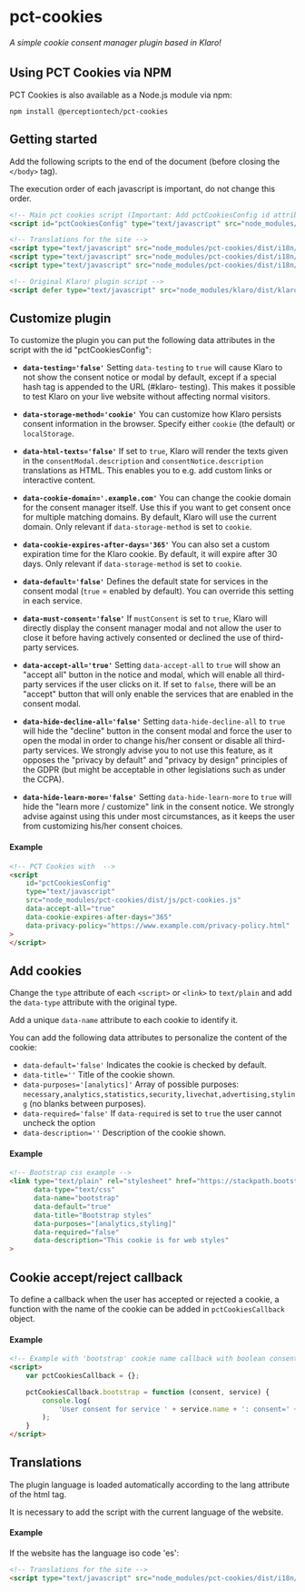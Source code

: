 # pct-cookies

###### A simple cookie consent manager plugin based in Klaro!

## **Using PCT Cookies via NPM**

PCT Cookies is also available as a Node.js module via npm:

`npm install @perceptiontech/pct-cookies`

## **Getting started**

Add the following scripts to the end of the document (before closing the `</body>` tag).

The execution order of each javascript is important, do not change this order.

```html
<!-- Main pct cookies script (Important: Add pctCookiesConfig id attribute) -->
<script id="pctCookiesConfig" type="text/javascript" src="node_modules/pct-cookies/dist/js/pct-cookies.js"></script>

<!-- Translations for the site -->
<script type="text/javascript" src="node_modules/pct-cookies/dist/i18n/ca.js"></script>
<script type="text/javascript" src="node_modules/pct-cookies/dist/i18n/es.js"></script>
<script type="text/javascript" src="node_modules/pct-cookies/dist/i18n/en.js"></script>

<!-- Original Klaro! plugin script -->
<script defer type="text/javascript" src="node_modules/klaro/dist/klaro.js"></script>
```

## **Customize plugin**

To customize the plugin you can put the following data attributes in the script with the id "pctCookiesConfig":
- **`data-testing='false'`** Setting `data-testing` to `true` will cause Klaro to not show the consent notice or
                             modal by default, except if a special hash tag is appended to the URL (#klaro-
                             testing). This makes it possible to test Klaro on your live website without
                             affecting normal visitors.
                           
- **`data-storage-method='cookie'`** You can customize how Klaro persists consent information in the browser. Specify
                                     either `cookie` (the default) or `localStorage`.
                                   
- **`data-html-texts='false'`** If set to `true`, Klaro will render the texts given in the
                                `consentModal.description` and `consentNotice.description` translations as HTML.
                                This enables you to e.g. add custom links or interactive content.
                                                           
- **`data-cookie-domain='.example.com'`** You can change the cookie domain for the consent manager itself. Use this if you
                                          want to get consent once for multiple matching domains. By default, Klaro will
                                          use the current domain. Only relevant if `data-storage-method` is set to `cookie`.

- **`data-cookie-expires-after-days='365'`** You can also set a custom expiration time for the Klaro cookie. By default, it
                                             will expire after 30 days. Only relevant if `data-storage-method` is set to `cookie`.

- **`data-default='false'`** Defines the default state for services in the consent modal (`true` = enabled by
                             default). You can override this setting in each service.

- **`data-must-consent='false'`** If `mustConsent` is set to `true`, Klaro will directly display the consent
                                  manager modal and not allow the user to close it before having actively
                                  consented or declined the use of third-party services.

- **`data-accept-all='true'`** Setting `data-accept-all` to `true` will show an "accept all" button in the notice and
                                modal, which will enable all third-party services if the user clicks on it. If
                                set to `false`, there will be an "accept" button that will only enable the
                                services that are enabled in the consent modal.

- **`data-hide-decline-all='false'`** Setting `data-hide-decline-all` to `true` will hide the "decline" button in the consent
                                      modal and force the user to open the modal in order to change his/her consent or
                                      disable all third-party services. We strongly advise you to not use this
                                      feature, as it opposes the "privacy by default" and "privacy by design"
                                      principles of the GDPR (but might be acceptable in other legislations such as
                                      under the CCPA).

- **`data-hide-learn-more='false'`** Setting `data-hide-learn-more` to `true` will hide the "learn more / customize" link in
                                     the consent notice. We strongly advise against using this under most
                                     circumstances, as it keeps the user from customizing his/her consent choices.

#### Example

```html
<!-- PCT Cookies with  -->
<script
    id="pctCookiesConfig"
    type="text/javascript"
    src="node_modules/pct-cookies/dist/js/pct-cookies.js"
    data-accept-all="true"
    data-cookie-expires-after-days="365"
    data-privacy-policy="https://www.example.com/privacy-policy.html"
>
</script>
```

## **Add cookies**

Change the `type` attribute of each `<script>` or `<link>` to `text/plain` and add the `data-type` attribute with the original type.

Add a unique `data-name` attribute to each cookie to identify it.

You can add the following data attributes to personalize the content of the cookie:

- `data-default='false'` Indicates the cookie is checked by default.
- `data-title=''` Title of the cookie shown.
- `data-purposes='[analytics]'` Array of possible purposes: `necessary,analytics,statistics,security,livechat,advertising,styling` (no blanks between purposes).
- `data-required='false'` If `data-required` is set to `true` the user cannot uncheck the option
- `data-description=''` Description of the cookie shown.

#### Example
```html
<!-- Bootstrap css example -->
<link type="text/plain" rel="stylesheet" href="https://stackpath.bootstrapcdn.com/bootstrap/4.5.2/css/bootstrap.min.css"
      data-type="text/css"
      data-name="bootstrap"
      data-default="true"
      data-title="Bootstrap styles"
      data-purposes="[analytics,styling]"
      data-required="false"
      data-description="This cookie is for web styles"
>
```

## **Cookie accept/reject callback**

To define a callback when the user has accepted or rejected a cookie, a function with the name of the cookie can be added in `pctCookiesCallback` object.

#### Example

```html
<!-- Example with 'bootstrap' cookie name callback with boolean consent parameter -->
<script>
    var pctCookiesCallback = {};

    pctCookiesCallback.bootstrap = function (consent, service) {
        console.log(
            'User consent for service ' + service.name + ': consent=' + consent
        );
    }
</script>
```

## **Translations**

The plugin language is loaded automatically according to the lang attribute of the html tag.

It is necessary to add the script with the current language of the website.

#### Example

If the website has the language iso code 'es':

```html
<!-- Translations for the site -->
<script type="text/javascript" src="node_modules/pct-cookies/dist/i18n/es.js"></script>
```